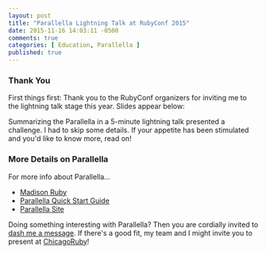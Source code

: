```yaml
---
layout: post
title: "Parallella Lightning Talk at RubyConf 2015"
date: 2015-11-16 14:03:11 -0500
comments: true
categories: [ Education, Parallella ]
published: true
---
```


### Thank You

First things first: Thank you to the RubyConf organizers for inviting me to the lightning talk stage this year. Slides appear below:

<center><script async class="speakerdeck-embed" data-id="c5458ed0047c42b387329bd274f4d8d7" data-ratio="1.77777777777778" src="//speakerdeck.com/assets/embed.js"></script></center>

Summarizing the Parallella in a 5-minute lightning talk presented a challenge. I had to skip some details. If your appetite has been stimulated and you'd like to know more, read on!

### More Details on Parallella

For more info about Parallella...

* [Madison Ruby](http://rayhightower.com/blog/2015/08/22/madison-ruby-and-parallella/)
* [Parallella Quick Start Guide](/blog/2014/07/07/parallella-quick-start-guide-with-gotchas/)
* [Parallella Site](http://parallella.org/)

Doing something interesting with Parallella? Then you are cordially invited to [dash me a message](/contact). If there's a good fit, my team and I might invite you to present at [ChicagoRuby](http://chicagoruby.org)!
